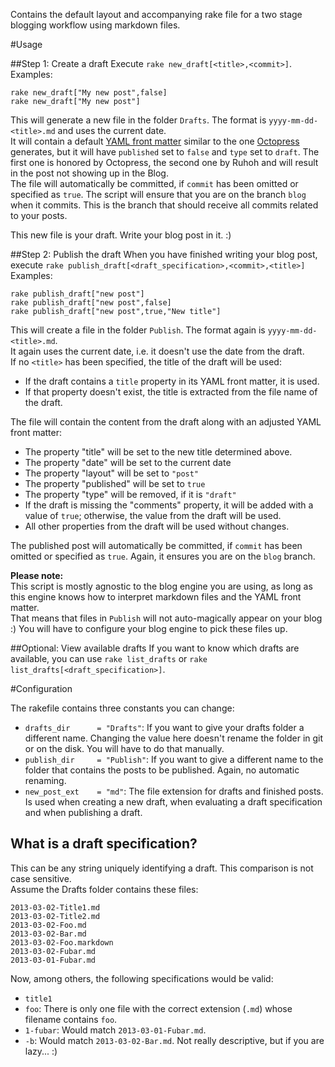 Contains the default layout and accompanying rake file for a two stage blogging workflow using markdown files.  

#Usage

##Step 1: Create a draft
Execute `rake new_draft[<title>,<commit>]`.  
Examples:

    rake new_draft["My new post",false]
    rake new_draft["My new post"]

This will generate a new file in the folder `Drafts`. The format is `yyyy-mm-dd-<title>.md` and uses the current date.  
It will contain a default [YAML front matter](https://github.com/mojombo/jekyll/wiki/yaml-front-matter) similar to the one [Octopress](http://octopress.org) generates, but it will have `published` set to `false` and `type` set to `draft`. The first one is honored by Octopress, the second one by Ruhoh and will result in the post not showing up in the Blog.  
The file will automatically be committed, if `commit` has been omitted or specified as `true`. The script will ensure that you are on the branch `blog` when it commits. This is the branch that should receive all commits related to your posts.

This new file is your draft. Write your blog post in it. :)

##Step 2: Publish the draft
When you have finished writing your blog post, execute `rake publish_draft[<draft_specification>,<commit>,<title>]`  
Examples:

    rake publish_draft["new post"]
    rake publish_draft["new post",false]
    rake publish_draft["new post",true,"New title"]

This will create a file in the folder `Publish`. The format again is  `yyyy-mm-dd-<title>.md`.  
It again uses the current date, i.e. it doesn't use the date from the draft.  
If no `<title>` has been specified, the title of the draft will be used:

- If the draft contains a `title` property in its YAML front matter, it is used.
- If that property doesn't exist, the title is extracted from the file name of the draft.

The file will contain the content from the draft along with an adjusted YAML front matter:

- The property "title" will be set to the new title determined above.
- The property "date" will be set to the current date
- The property "layout" will be set to `"post"`
- The property "published" will be set to `true`
- The property "type" will be removed, if it is `"draft"`
- If the draft is missing the "comments" property, it will be added with a value of `true`; otherwise, the value from the draft will be used.
- All other properties from the draft will be used without changes.

The published post will automatically be committed, if `commit` has been omitted or specified as `true`. Again, it ensures you are on the `blog` branch.

**Please note:**  
This script is mostly agnostic to the blog engine you are using, as long as this engine knows how to interpret markdown files and the YAML front matter.  
That means that files in `Publish` will not auto-magically appear on your blog :) You will have to configure your blog engine to pick these files up.

##Optional: View available drafts
If you want to know which drafts are available, you can use `rake list_drafts` or `rake list_drafts[<draft_specification>]`.

#Configuration

The rakefile contains three constants you can change:

- `drafts_dir      = "Drafts"`: If you want to give your drafts folder a different name. Changing the value here doesn't rename the folder in git or on the disk. You will have to do that manually.
- `publish_dir     = "Publish"`: If you want to give a different name to the folder that contains the posts to be published. Again, no automatic renaming.
- `new_post_ext    = "md"`: The file extension for drafts and finished posts. Is used when creating a new draft, when evaluating a draft specification and when publishing a draft.

## What is a draft specification?

This can be any string uniquely identifying a draft. This comparison is not case sensitive.  
Assume the Drafts folder contains these files:

    2013-03-02-Title1.md
    2013-03-02-Title2.md
    2013-03-02-Foo.md
    2013-03-02-Bar.md
    2013-03-02-Foo.markdown
    2013-03-02-Fubar.md
    2013-03-01-Fubar.md

Now, among others, the following specifications would be valid: 

- `title1`
- `foo`: There is only one file with the correct extension (`.md`) whose filename contains `foo`.
- `1-fubar`: Would match `2013-03-01-Fubar.md`.
- `-b`: Would match `2013-03-02-Bar.md`. Not really descriptive, but if you are lazy... :)
